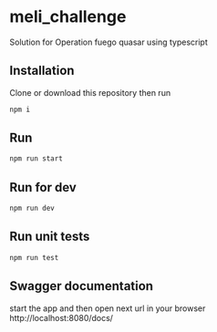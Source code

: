 # meli_challenge
Solution for Operation fuego quasar using typescript

## Installation
Clone or download this repository then run
```bash
npm i 
``` 

## Run
```bash
npm run start
``` 
## Run for dev
```bash
npm run dev
``` 

## Run unit tests
```bash
npm run test
``` 

## Swagger documentation
start the app and then open next url in your browser http://localhost:8080/docs/